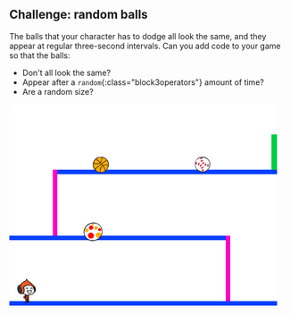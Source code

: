 ## Challenge: random balls

The balls that your character has to dodge all look the same, and they appear at regular three-second intervals. Can you add code to your game so that the balls:

+ Don't all look the same?
+ Appear after a `random`{:class="block3operators"} amount of time?
+ Are a random size?

![captura de tela](images/dodge-ball-random.png)